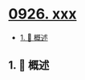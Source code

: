 # [0926. xxx](https://github.com/Tdahuyou/TNotes.leetcode/tree/main/notes/0926.%20xxx)

<!-- region:toc -->

- [1. 📝 概述](#1--概述)

<!-- endregion:toc -->

## 1. 📝 概述
